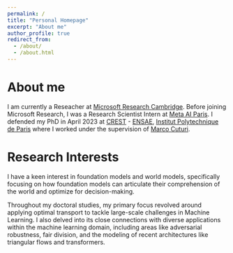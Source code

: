 ```yaml
---
permalink: /
title: "Personal Homepage"
excerpt: "About me"
author_profile: true
redirect_from: 
  - /about/
  - /about.html
---
```

About me
=====
I am currently a Reseacher at [Microsoft Research Cambridge](https://www.microsoft.com/en-us/research/lab/microsoft-research-cambridge/). Before joining Microsoft Research, I was a Research Scientist Intern at [Meta AI Paris](https://ai.facebook.com/research/). I defended my PhD in April 2023 at [CREST](http://crest.science) - [ENSAE](https://www.ensae.fr), [Institut Polytechnique de Paris](https://www.ip-paris.fr) where I worked under the supervision of [Marco Cuturi](https://marcocuturi.net).

Research Interests
=====
I have a keen interest in foundation models and world models, specifically focusing on how foundation models can articulate their comprehension of the world and optimize for decision-making.

Throughout my doctoral studies, my primary focus revolved around applying optimal transport to tackle large-scale challenges in Machine Learning. I also delved into its close connections with diverse applications within the machine learning domain, including areas like adversarial robustness, fair division, and the modeling of recent architectures like triangular flows and transformers.


